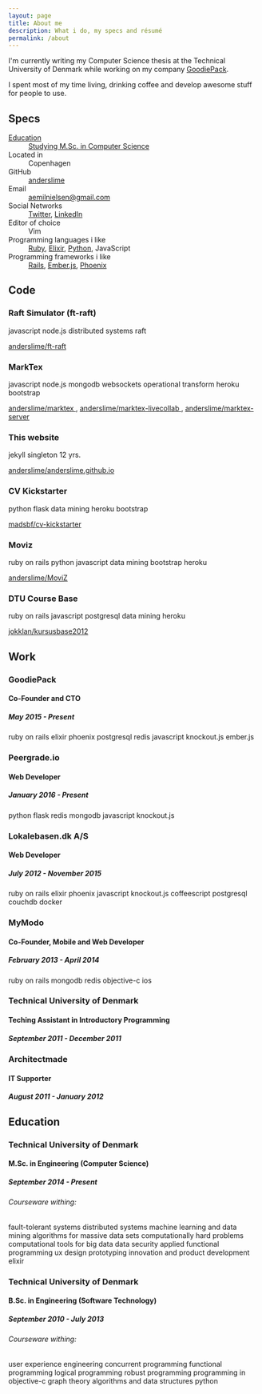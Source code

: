 ```yaml
---
layout: page
title: About me
description: What i do, my specs and résumé
permalink: /about
---
```


I'm currently writing my Computer Science thesis at the Technical University of Denmark while working on my company <a href="https://goodiepack.com" target="_blank">GoodiePack</a>.

I spent most of my time living, drinking coffee and develop awesome stuff for people to use.

<h2 class="about-header">Specs</h2>

<dl class="about-spec-list">
  <div class="about-spec">
    <dt><a class="text-color" href="#education"><i class="fa fa-graduation-cap"></i> Education</a></dt>
    <dd><a class="text-color about-spec-ed" href="#education">Studying M.Sc. in Computer Science</a></dd>
  </div>
  <div class="about-spec">
    <dt><i class="fa fa-location-arrow"></i> Located in</dt>
    <dd>Copenhagen</dd>
  </div>
  <div class="about-spec">
    <dt class="github"><i class="fa fa-github"></i> GitHub</dt>
    <dd><a href="https://github.com/anderslime" target="_blank">anderslime</a></dd>
  </div>
  <div class="about-spec">
    <dt><i class="fa fa-envelope"></i> Email</dt>
    <dd><a href="mailto:aemilnielsen@gmail.com">aemilnielsen@gmail.com</a></dd>
  </div>
  <div class="about-spec">
    <dt><i class="fa fa-share-alt"></i> Social Networks</dt>
    <dd>
      <a class="twitter" href="https://twitter.com/anderslimes" target="_blank">Twitter</a>,
      <a class="linkedin" href="https://dk.linkedin.com/in/andersemilnielsen" target="_blank">LinkedIn</a>
    </dd>
  </div>
  <div class="about-spec">
    <dt><i class="fa fa-terminal"></i> Editor of choice</dt>
    <dd class="vim">Vim</dd>
  </div>
  <div class="about-spec">
    <dt><i class="fa fa-code"></i> Programming languages i like</dt>
    <dd>
      <a href="https://www.ruby-lang.org" target="_blank" class="ruby">Ruby</a>,
      <a href="http://elixir-lang.org" target="_blank" class="elixir">Elixir</a>,
      <a href="https://www.python.org" target="_blank" class="python">Python</a>,
      <span class="javascript-brand">JavaScript</span>
    </dd>
  </div>
  <div class="about-spec">
    <dt><i class="fa fa-magic"></i> Programming frameworks i like</dt>
    <dd>
      <a href="http://rubyonrails.org/" target="_blank" class="ruby">Rails</a>,
      <a href="http://emberjs.com/" target="_blank" class="emberjs">Ember.js</a>,
      <a href="http://www.phoenixframework.org/" target="_blank" class="phoenix">Phoenix</a>
    </dd>
  </div>
</dl>

<h2 class="about-header">Code</h2>

<div class="about-code-projects">
  <div class="about-code-project">
    <div class="about-code-project-info">
      <h3 class="about-code-project-titel">Raft Simulator (ft-raft)</h3>
      <div class="about-tags">
        <span class="label label-javascript">javascript</span>
        <span class="label label-javascript">node.js</span>
        <span class="label label-default">distributed systems</span>
        <span class="label label-default">raft</span>
      </div>
      <p class="about-code-project-description"></p>
      <a href="https://github.com/anderslime/ft-raft" target="_blank">
        <i class="fa fa-github text-color"></i>
        anderslime/ft-raft
      </a>
    </div>
  </div>
  <div class="about-code-project">
    <div class="about-code-project-info">
      <h3 class="about-code-project-titel">MarkTex</h3>
      <div class="about-tags">
        <span class="label label-javascript">javascript</span>
        <span class="label label-javascript">node.js</span>
        <span class="label label-mongo">mongodb</span>
        <span class="label label-default">websockets</span>
        <span class="label label-default">operational transform</span>
        <span class="label label-heroku">heroku</span>
        <span class="label label-bootstrap">bootstrap</span>
      </div>
      <p class="about-code-project-description"></p>
      <a href="https://github.com/anderslime/marktex" target="_blank">
        <i class="fa fa-github text-color"></i>
        anderslime/marktex
      </a>,
      <a href="https://github.com/anderslime/marktex-livecollab" target="_blank">
        <i class="fa fa-github text-color"></i>
        anderslime/marktex-livecollab
      </a>,
      <a href="https://github.com/anderslime/marktex-server" target="_blank">
        <i class="fa fa-github text-color"></i>
        anderslime/marktex-server
      </a>
    </div>
  </div>
  <div class="about-code-project">
    <div class="about-code-project-info">
      <h3 class="about-code-project-titel">This website</h3>
      <div class="about-tags">
        <span class="label label-ruby">jekyll</span>
        <span class="label label-default">singleton 12 yrs.</span>
      </div>
      <p class="about-code-project-description"></p>
      <a href="https://github.com/anderslime/anderslime.github.io" target="_blank">
        <i class="fa fa-github text-color"></i>
        anderslime/anderslime.github.io
      </a>
    </div>
  </div>
  <div class="about-code-project">
    <div class="about-code-project-info">
      <h3 class="about-code-project-titel">CV Kickstarter</h3>
      <div class="about-tags">
        <span class="label label-python">python</span>
        <span class="label label-python">flask</span>
        <span class="label label-default">data mining</span>
        <span class="label label-heroku">heroku</span>
        <span class="label label-bootstrap">bootstrap</span>
      </div>
      <p class="about-code-project-description"></p>
      <a href="https://github.com/madsbf/cv-kickstarter" target="_blank">
        <i class="fa fa-github text-color"></i>
        madsbf/cv-kickstarter
      </a>
    </div>
  </div>
  <div class="about-code-project">
    <div class="about-code-project-info">
      <h3 class="about-code-project-titel">Moviz</h3>
      <div class="about-tags">
        <span class="label label-ruby">ruby on rails</span>
        <span class="label label-python">python</span>
        <span class="label label-javascript">javascript</span>
        <span class="label label-default">data mining</span>
        <span class="label label-bootstrap">bootstrap</span>
        <span class="label label-heroku">heroku</span>
      </div>
      <p class="about-code-project-description"></p>
      <a href="https://github.com/anderslime/MoviZ" target="_blank">
        <i class="fa fa-github text-color"></i>
        anderslime/MoviZ
      </a>
    </div>
  </div>
  <div class="about-code-project">
    <div class="about-code-project-info">
      <h3 class="about-code-project-titel">DTU Course Base</h3>
      <div class="about-tags">
        <span class="label label-ruby">ruby on rails</span>
        <span class="label label-javascript">javascript</span>
        <span class="label label-postgresql">postgresql</span>
        <span class="label label-default">data mining</span>
        <span class="label label-heroku">heroku</span>
      </div>
      <p class="about-code-project-description"></p>
      <a href="https://github.com/jokklan/kursusbase2012" target="_blank">
        <i class="fa fa-github text-color"></i>
        jokklan/kursusbase2012
      </a>
    </div>
  </div>

</div>
<h2 class="about-header">Work</h2>
<div class="about-resume-stuff">
  <div class="about-resume-point">
    <h3>GoodiePack</h3>
    <h4>Co-Founder and CTO</h4>
    <h5>May 2015 - Present</h5>
    <div class="about-tags">
      <span class="label label-ruby">ruby on rails</span>
      <span class="label label-elixir">elixir</span>
      <span class="label label-phoenix">phoenix</span>
      <span class="label label-postgresql">postgresql</span>
      <span class="label label-redis">redis</span>
      <span class="label label-javascript">javascript</span>
      <span class="label label-javascript">knockout.js</span>
      <span class="label label-ember">ember.js</span>
    </div>
  </div>

  <div class="about-resume-point">
    <h3>Peergrade.io</h3>
    <h4>Web Developer</h4>
    <h5>January 2016 - Present</h5>
    <div class="about-tags">
      <span class="label label-python">python</span>
      <span class="label label-python">flask</span>
      <span class="label label-redis">redis</span>
      <span class="label label-mongo">mongodb</span>
      <span class="label label-javascript">javascript</span>
      <span class="label label-javascript">knockout.js</span>
    </div>
  </div>

  <div class="about-resume-point">
    <h3>Lokalebasen.dk A/S</h3>
    <h4>Web Developer</h4>
    <h5>July 2012 - November 2015</h5>
    <div class="about-tags">
      <span class="label label-ruby">ruby on rails</span>
      <span class="label label-elixir">elixir</span>
      <span class="label label-phoenix">phoenix</span>
      <span class="label label-javascript">javascript</span>
      <span class="label label-javascript">knockout.js</span>
      <span class="label label-javascript">coffeescript</span>
      <span class="label label-postgresql">postgresql</span>
      <span class="label label-couchdb">couchdb</span>
      <span class="label label-docker">docker</span>
    </div>
  </div>

  <div class="about-resume-point">
    <h3>MyModo</h3>
    <h4>Co-Founder, Mobile and Web Developer</h4>
    <h5>February 2013 - April 2014</h5>
    <div class="about-tags">
      <span class="label label-ruby">ruby on rails</span>
      <span class="label label-mongo">mongodb</span>
      <span class="label label-redis">redis</span>
      <span class="label label-objectivec">objective-c</span>
      <span class="label label-ios">ios</span>
    </div>
  </div>

  <div class="about-resume-point">
    <h3>Technical University of Denmark</h3>
    <h4>Teching Assistant in Introductory Programming</h4>
    <h5>September 2011 - December 2011</h5>
  </div>

  <div class="about-resume-point">
    <h3>Architectmade</h3>
    <h4>IT Supporter</h4>
    <h5>August 2011 - January 2012</h5>
  </div>
</div>

<h2 id="education" class="about-header">Education</h2>

<div class="about-resume-stuff">
  <div class="about-resume-point">
    <h3>Technical University of Denmark</h3>
    <h4>M.Sc. in Engineering (Computer Science)</h4>
    <h5>September 2014 - Present</h5>
    <h6 class="about-courseware-header">Courseware withing:</h6>
    <div class="about-tags">
      <span class="label label-default">fault-tolerant systems</span>
      <span class="label label-default">distributed systems</span>
      <span class="label label-default">machine learning and data mining</span>
      <span class="label label-default">algorithms for massive data sets</span>
      <span class="label label-default">computationally hard problems</span>
      <span class="label label-default">computational tools for big data</span>
      <span class="label label-default">data security</span>
      <span class="label label-default">applied functional programming</span>
      <span class="label label-default">ux design prototyping</span>
      <span class="label label-default">innovation and product development</span>
      <span class="label label-default">elixir</span>
    </div>
  </div>
  <div class="about-resume-point">
    <h3>Technical University of Denmark</h3>
    <h4>B.Sc. in Engineering (Software Technology)</h4>
    <h5>September 2010 - July 2013</h5>
    <h6 class="about-courseware-header">Courseware withing:</h6>
    <div class="about-tags">
      <span class="label label-default">user experience engineering</span>
      <span class="label label-default">concurrent programming</span>
      <span class="label label-default">functional programming</span>
      <span class="label label-default">logical programming</span>
      <span class="label label-default">robust programming</span>
      <span class="label label-default">programming in objective-c</span>
      <span class="label label-default">graph theory</span>
      <span class="label label-default">algorithms and data structures</span>
      <span class="label label-default">python</span>
    </div>
  </div>
</div>
